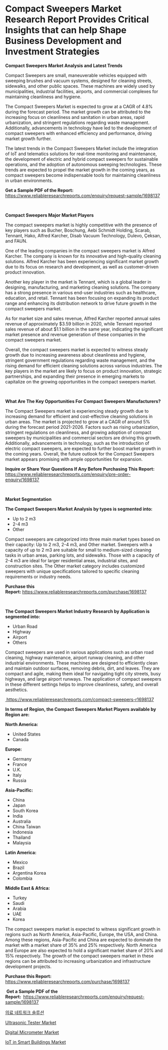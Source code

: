 <p><h1>Compact Sweepers Market Research Report Provides Critical Insights that can help Shape Business Development and Investment Strategies</h1></p><p><strong>Compact Sweepers Market Analysis and Latest Trends</strong></p>
<p><p>Compact Sweepers are small, maneuverable vehicles equipped with sweeping brushes and vacuum systems, designed for cleaning streets, sidewalks, and other public spaces. These machines are widely used by municipalities, industrial facilities, airports, and commercial complexes for maintaining cleanliness and hygiene.</p><p>The Compact Sweepers Market is expected to grow at a CAGR of 4.8% during the forecast period. The market growth can be attributed to the increasing focus on cleanliness and sanitation in urban areas, rapid urbanization, and stringent regulations regarding waste management. Additionally, advancements in technology have led to the development of compact sweepers with enhanced efficiency and performance, driving market growth further.</p><p>The latest trends in the Compact Sweepers Market include the integration of IoT and telematics solutions for real-time monitoring and maintenance, the development of electric and hybrid compact sweepers for sustainable operations, and the adoption of autonomous sweeping technologies. These trends are expected to propel the market growth in the coming years, as compact sweepers become indispensable tools for maintaining cleanliness in urban environments.</p></p>
<p><strong>Get a Sample PDF of the Report:&nbsp;</strong> <a href="https://www.reliableresearchreports.com/enquiry/request-sample/1698137">https://www.reliableresearchreports.com/enquiry/request-sample/1698137</a></p>
<p>&nbsp;</p>
<p><strong>Compact Sweepers Major Market Players</strong></p>
<p><p>The compact sweepers market is highly competitive with the presence of key players such as Bucher, Boschung, Aebi Schmidt Holding, Scarab, Tennant, Hako, Alfred Karcher, Disab Vacuum Technology, Dulevo, Çeksan, and FAUN.</p><p>One of the leading companies in the compact sweepers market is Alfred Karcher. The company is known for its innovative and high-quality cleaning solutions. Alfred Karcher has been experiencing significant market growth due to its focus on research and development, as well as customer-driven product innovation.</p><p>Another key player in the market is Tennant, which is a global leader in designing, manufacturing, and marketing cleaning solutions. The company has a strong presence in various end-user industries such as healthcare, education, and retail. Tennant has been focusing on expanding its product range and enhancing its distribution network to drive future growth in the compact sweepers market.</p><p>As for market size and sales revenue, Alfred Karcher reported annual sales revenue of approximately $3.59 billion in 2020, while Tennant reported sales revenue of about $1.1 billion in the same year, indicating the significant market presence and revenue generation of these companies in the compact sweepers market.</p><p>Overall, the compact sweepers market is expected to witness steady growth due to increasing awareness about cleanliness and hygiene, stringent government regulations regarding waste management, and the rising demand for efficient cleaning solutions across various industries. The key players in the market are likely to focus on product innovation, strategic partnerships, and expanding their presence in emerging markets to capitalize on the growing opportunities in the compact sweepers market.</p></p>
<p>&nbsp;</p>
<p><strong>What Are The Key Opportunities For Compact Sweepers Manufacturers?</strong></p>
<p><p>The Compact Sweepers market is experiencing steady growth due to increasing demand for efficient and cost-effective cleaning solutions in urban areas. The market is projected to grow at a CAGR of around 5% during the forecast period 2021-2026. Factors such as rising urbanization, stringent regulations on cleanliness, and growing adoption of compact sweepers by municipalities and commercial sectors are driving this growth. Additionally, advancements in technology, such as the introduction of electric compact sweepers, are expected to further boost market growth in the coming years. Overall, the future outlook for the Compact Sweepers market appears promising with ample opportunities for expansion.</p></p>
<p><strong>Inquire or Share Your Questions If Any Before Purchasing This Report:</strong> <a href="https://www.reliableresearchreports.com/enquiry/pre-order-enquiry/1698137">https://www.reliableresearchreports.com/enquiry/pre-order-enquiry/1698137</a></p>
<p>&nbsp;</p>
<p><strong>Market Segmentation</strong></p>
<p><strong>The Compact Sweepers Market Analysis by types is segmented into:</strong></p>
<p><ul><li>Up to 2 m3</li><li>2-4 m3</li><li>Other</li></ul></p>
<p><p>Compact sweepers are categorized into three main market types based on their capacity: Up to 2 m3, 2-4 m3, and Other market. Sweepers with a capacity of up to 2 m3 are suitable for small to medium-sized cleaning tasks in urban areas, parking lots, and sidewalks. Those with a capacity of 2-4 m3 are ideal for larger residential areas, industrial sites, and construction sites. The Other market category includes customized sweepers with unique specifications tailored to specific cleaning requirements or industry needs.</p></p>
<p><strong>Purchase this Report:&nbsp;</strong><a href="https://www.reliableresearchreports.com/purchase/1698137">https://www.reliableresearchreports.com/purchase/1698137</a></p>
<p>&nbsp;</p>
<p><strong>The Compact Sweepers Market Industry Research by Application is segmented into:</strong></p>
<p><ul><li>Urban Road</li><li>Highway</li><li>Airport</li><li>Others</li></ul></p>
<p><p>Compact sweepers are used in various applications such as urban road cleaning, highway maintenance, airport runway cleaning, and other industrial environments. These machines are designed to efficiently clean and maintain outdoor surfaces, removing debris, dirt, and leaves. They are compact and agile, making them ideal for navigating tight city streets, busy highways, and large airport runways. The application of compact sweepers in these different settings helps to improve cleanliness, safety, and overall aesthetics.</p></p>
<p><a href="https://www.reliableresearchreports.com/compact-sweepers-r1698137">&nbsp;https://www.reliableresearchreports.com/compact-sweepers-r1698137</a></p>
<p><strong>In terms of Region, the Compact Sweepers Market Players available by Region are:</strong></p>
<p>
    <p> <strong> North America: </strong>
        <ul>
            <li>United States</li>
            <li>Canada</li>
        </ul>
        </p> 
    <p> <strong> Europe: </strong>
        <ul>
            <li>Germany</li>
            <li>France</li>
            <li>U.K.</li>
            <li>Italy</li>
            <li>Russia</li>
        </ul>
        </p> 
    <p> <strong> Asia-Pacific: </strong>
        <ul>
            <li>China</li>
            <li>Japan</li>
            <li>South Korea</li>
            <li>India</li>
            <li>Australia</li>
            <li>China Taiwan</li>
            <li>Indonesia</li>
            <li>Thailand</li>
            <li>Malaysia</li>
        </ul>
        </p> 
    <p> <strong> Latin America: </strong>
        <ul>
            <li>Mexico</li>
            <li>Brazil</li>
            <li>Argentina Korea</li>
            <li>Colombia</li>
        </ul>
        </p> 
    <p> <strong> Middle East & Africa: </strong>
        <ul>
            <li>Turkey</li>
            <li>Saudi</li>
            <li>Arabia</li>
            <li>UAE</li>
            <li>Korea</li>
        </ul>
    </p>
    </p>
<p><p>The compact sweepers market is expected to witness significant growth in regions such as North America, Asia-Pacific, Europe, the USA, and China. Among these regions, Asia-Pacific and China are expected to dominate the market with a market share of 35% and 25% respectively. North America and Europe are also expected to hold a significant market share of 20% and 15% respectively. The growth of the compact sweepers market in these regions can be attributed to increasing urbanization and infrastructure development projects.</p></p>
<p><strong>Purchase this Report: </strong><a href="https://www.reliableresearchreports.com/purchase/1698137">https://www.reliableresearchreports.com/purchase/1698137</a></p>
<p>&nbsp;<strong>Get a Sample PDF of the Report:&nbsp;&nbsp;</strong><a href="https://www.reliableresearchreports.com/enquiry/request-sample/1698137">https://www.reliableresearchreports.com/enquiry/request-sample/1698137</a></p>
<p><strong></strong></p>
<p><p><a href="https://github.com/WilburKihn5676/Market-Research-Report-List-2/blob/main/2518816170621.md">의료 네트워크 솔루션</a></p><p><a href="https://github.com/theanastasiyah/Market-Research-Report-List-1/blob/main/ultrasonic-tester-market.md">Ultrasonic Tester Market</a></p><p><a href="https://github.com/lukmanduiky01/Market-Research-Report-List-1/blob/main/digital-micrometer-market.md">Digital Micrometer Market</a></p><p><a href="https://www.linkedin.com/pulse/evaluating-global-iot-smart-buildings-market-trends-ektnc">IoT in Smart Buildings Market</a></p></p>